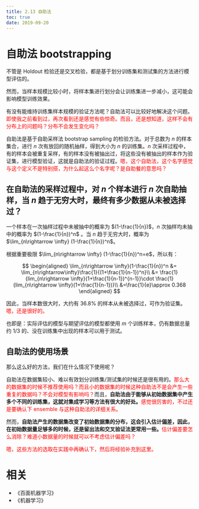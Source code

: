 ```yaml
---
title: 2.13 自助法
toc: true
date: 2019-09-20
---
```


# 自助法 bootstrapping

不管是 Holdout 检验还是交叉检验，都是基于划分训练集和测试集的方法进行模型评估的。

然而，当样本规模比较小时，将样本集进行划分会让训练集进一步减小，这可能会影响模型训练效果。

有没有能维持训练集样本规模的验证方法呢？自助法可以比较好地解决这个问题。<span style="color:red;">即使我之前看到过，再次看到还是感觉有些惊奇。而且，还是想知道，这样不会有分布上的问题吗？分布不会发生变化吗？</span>


自助法是基于自助采样法 bootstrap sampling 的检验方法。对于总数为 $n$ 的样本集合，进行 $n$ 次有放回的随机抽样，得到大小为 $n$ 的训练集。$n$ 次采样过程中，有的样本会被重复采样，有的样本没有被抽出过，将这些没有被抽出的样本作为验证集，进行模型验证，这就是自助法的验证过程。<span style="color:red;">嗯，这个自助法，这个名字感觉与这个定义不是特别搭，为什么起这么个名字呢？是自助餐的意思吗？</span>


## 在自助法的采样过程中，对 $n$ 个样本进行 $n$ 次自助抽样，当 $n$ 趋于无穷大时，最终有多少数据从未被选择过？


一个样本在一次抽样过程中未被抽中的概率为 $(1-\frac{1}{n})$，$n$ 次抽样均未抽中的概率为 $(1-\frac{1}{n})^n$ 。当 $n$ 趋于无穷大时，概率为 $\lim_{n\rightarrow \infty} (1-\frac{1}{n})^n$。

根据重要极限 $\lim_{n\rightarrow \infty} (1-\frac{1}{n})^n=e$，所以有：

$$
\begin{aligned}
\lim_{n\rightarrow \infty}(1-\frac{1}{n})^n &= \lim_{n\rightarrow\infty}\frac{1}{(1+\frac{1}{n-1})^n}\\
&= \frac{1}{lim_{n\rightarrow \infty}(1+\frac{1}{n-1})^{n-1}}\cdot \frac{1}{lim_{n\rightarrow \infty}(1+\frac{1}{n-1})}\\
&=\frac{1}{e}\approx 0.368
\end{aligned}
$$

因此，当样本数很大时，大约有 $36.8\%$ 的样本从未被选择过，可作为验证集。<span style="color:red;">嗯，还是很好的。</span>

也即是：实际评估的模型与期望评估的模型都使用 $m$ 个训练样本，仍有数据总量约 $1/3$ 的、没在训练集中出现的样本可以用于测试。

## 自助法的使用场景

那么这么好的方法，我们在什么情况下使用呢？

自助法在数据集较小、难以有效划分训练集/测试集的时候还是很有用的。<span style="color:red;">那么大的数据集的时候不推荐使用吗？而且小的数据集的时候这种自助法不是会产生一些重复的数据吗？不会对模型有影响吗？</span>而且，**自助法由于能够从初始数据集中产生多个不同的训练集，这就对集成学习等方法有很大的好处。**<span style="color:red;">感觉很厉害的，不过还是要确认下 ensemble 与这种自助法的详细关系。</span>

然而，**自助法产生的数据集改变了初始数据集的分布，这会引入估计偏差，因此，在初始数据量足够多的时候，还是留出法和交叉验证法更常用一些。**<span style="color:red;">估计偏差要怎么消除？难道小数据量的时候就可以不考虑估计偏差吗？</span>

<span style="color:red;">嗯，这些方法的选取在实践中再确认下，然后将经验补充到这里。</span>



# 相关

- 《百面机器学习》
- 《机器学习》

